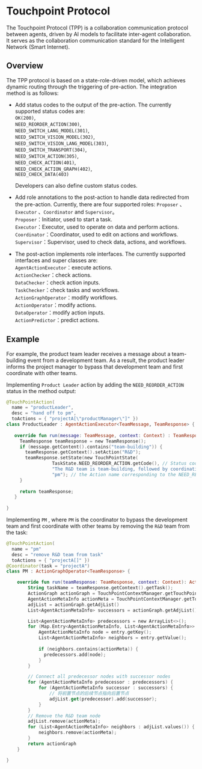 # Touchpoint Protocol

The Touchpoint Protocol (TPP) is a collaboration communication protocol between agents, driven by AI models to facilitate inter-agent collaboration. It serves as the collaboration communication standard for the Intelligent Network (Smart Internet).

## Overview
The TPP protocol is based on a state-role-driven model, which achieves dynamic routing through the triggering of pre-action. The integration method is as follows:

- Add status codes to the output of the pre-action. The currently supported status codes are:  
  `OK(200)`,  
  `NEED_REORDER_ACTION(300)`,  
  `NEED_SWITCH_LANG_MODEL(301)`,   
  `NEED_SWITCH_VISION_MODEL(302)`,  
  `NEED_SWITCH_VISION_LANG_MODEL(303)`,  
  `NEED_SWITCH_TRANSPORT(304)`,  
  `NEED_SWITCH_ACTION(305)`,  
  `NEED_CHECK_ACTION(401)`,  
  `NEED_CHECK_ACTION_GRAPH(402)`,  
  `NEED_CHECK_DATA(403)`  

  Developers can also define custom status codes.

- Add role annotations to the post-action to handle data redirected from the pre-action. Currently, there are four supported roles: `Proposer` 、 `Executor` 、`Coordinator` and `Supervisor`。    
  `Proposer`：Initiator, used to start a task.  
  `Executor`：Executor, used to operate on data and perform actions.  
  `Coordinator`：Coordinator, used to edit on actions and workflows.  
  `Supervisor`：Supervisor, used to check data, actions, and workflows.
- The post-action implements role interfaces. The currently supported interfaces and super classes are:     
`AgentActionExecutor`：execute actions.   
`ActionChecker`：check actions.  
`DataChecker`：check action inputs.  
`TaskChecker`：check tasks and workflows.  
`ActionGraphOperator`：modify workflows.  
`ActionOperator`：modify actions.  
`DataOperator`：modify action inputs.  
`ActionPredictor`：predict actions.

## Example
For example, the product team leader receives a message about a team-building event from a development team. As a result, the product leader informs the project manager to bypass that development team and first coordinate with other teams.

Implementing `Product Leader` action by adding the `NEED_REORDER_ACTION` status in the method output:
```kotlin
@TouchPointAction( 
  name = "productLeader", 
  desc = "hand off to pm",
  toActions = { "projectA[\"productManager\"]" })
class ProductLeader : AgentActionExecutor<TeamMessage, TeamResponse> {
   
   override fun run(message: TeamMessage, context: Context) : TeamResponse {
     TeamResponse teamResponse = new TeamResponse();
     if (message.getContent().contains("team-building")) {
       teamResponse.getContext().setAction("R&D");
       teamResponse.setState(new TouchPointState(
                 TaskState.NEED_REORDER_ACTION.getCode(), // Status code NEED_REORDER_ACTION, indicating the need to reorder actions
                 "The R&D team is team-building, followed by coordination with other teams", // Status description
                 "pm"); // the Action name corresponding to the NEED_REORDER_ACTION status code, which is the name of the post-action
     }
     
     return teamResponse;
   }
 
}
```

Implementing `PM` , where `PM` is the coordinator to bypass the development team and first coordinate with other teams by removing the `R&D` team from the task:
```kotlin
@TouchPointAction( 
  name = "pm"
  desc = "remove R&D team from task"
  toActions = { "projectA[]" })
@Coordinator(task = "projectA")
class PM : ActionGraphOperator<TeamResponse> {

    override fun run(teamResponse: TeamResponse, context: Context): ActionGraph {
        String taskName = teamResponse.getContext().getTask();
        ActionGraph actionGraph = TouchPointContextManager.getTouchPointContext(taskName).getActionGraph();
        AgentActionMetaInfo actionMeta = TouchPointContextManager.getTouchPointContext(taskName).getActionContext().getActionMetaInfo(teamResponse.getContext().getAction());
        adjList = actionGraph.getAdjList()
        List<AgentActionMetaInfo> successors = actionGraph.getAdjList().get(actionMeta);

        List<AgentActionMetaInfo> predecessors = new ArrayList<>();
        for (Map.Entry<AgentActionMetaInfo, List<AgentActionMetaInfo>> entry : adjList.entrySet()) {
            AgentActionMetaInfo node = entry.getKey();
            List<AgentActionMetaInfo> neighbors = entry.getValue();
    
            if (neighbors.contains(actionMeta)) {
              predecessors.add(node);
            }
        }

        // Connect all predecessor nodes with successor nodes
        for (AgentActionMetaInfo predecessor : predecessors) {
            for (AgentActionMetaInfo successor : successors) {
                // 将前置节点的后续节点指向后置节点
                adjList.get(predecessor).add(successor);
            }
        }
        // Remove the R&D team node
        adjList.remove(actionMeta);
        for (List<AgentActionMetaInfo> neighbors : adjList.values()) {
            neighbors.remove(actionMeta);
        }
        return actionGraph
    }

}
```
